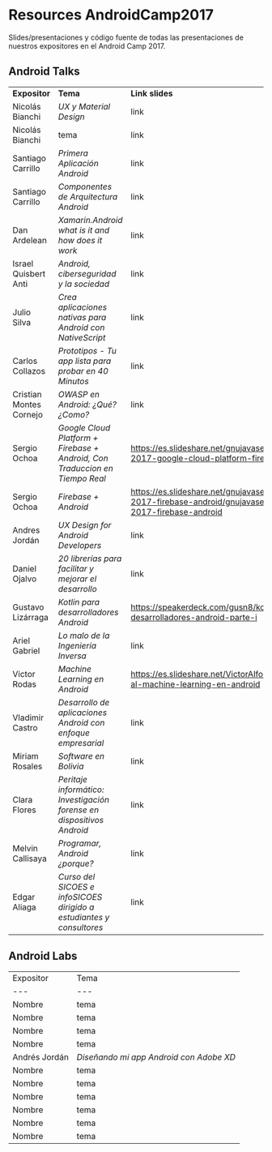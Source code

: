 # Resources AndroidCamp2017
Slides/presentaciones y código fuente de todas las presentaciones de nuestros expositores en el Android Camp 2017.

## Android Talks

||||
|---|---|---|
| **Expositor** | **Tema** | **Link slides** |
| Nicolás Bianchi | *UX y Material Design* | link |
| Nicolás Bianchi |tema| link |
| Santiago Carrillo | *Primera Aplicación Android* | link |
| Santiago Carrillo | *Componentes de Arquitectura Android* | link |
| Dan Ardelean | *Xamarin.Android what is it and how does it work* | link |
| Israel Quisbert Anti | *Android, ciberseguridad y la sociedad* | link |
| Julio Silva | *Crea aplicaciones nativas para Android con NativeScript* | link |
| Carlos Collazos | *Prototipos - Tu app lista para probar en 40 Minutos* | link |
| Cristian Montes Cornejo | *OWASP en Android: ¿Qué? ¿Como?* | link |
| Sergio Ochoa | *Google Cloud Platform + Firebase + Android, Con Traduccion en Tiempo Real* | https://es.slideshare.net/gnujavasergio/android-camp-2017-google-cloud-platform-firebase-android |
| Sergio Ochoa | *Firebase + Android* | https://es.slideshare.net/gnujavasergio/android-camp-2017-firebase-android/gnujavasergio/android-camp-2017-firebase-android |
| Andres Jordán | *UX Design for Android Developers* | link |
| Daniel Ojalvo | *20 librerías para facilitar y mejorar el desarrollo* | link |
| Gustavo Lizárraga | *Kotlin para desarrolladores Android* | https://speakerdeck.com/gusn8/kotlin-para-desarrolladores-android-parte-i |
| Ariel Gabriel | *Lo malo de la Ingeniería Inversa* | link |
| Victor Rodas | *Machine Learning en Android* | https://es.slideshare.net/VictorAlfonsoRodasOa/introduccin-al-machine-learning-en-android |
| Vladimir Castro | *Desarrollo de aplicaciones Android con enfoque empresarial* | link |
| Miriam Rosales | *Software en Bolivia* | link |
| Clara Flores | *Peritaje informático: Investigación forense en dispositivos Android* | link |
| Melvin Callisaya | *Programar, Android ¿porque?* | link |
| Edgar Aliaga | *Curso del SICOES e infoSICOES dirigido a estudiantes y consultores* | link |

## Android Labs

|||
|---|---|
| Expositor | Tema | Link slides |
|---|---|
|Nombre|tema|link slides|
|Nombre|tema|link slides|
|Nombre|tema|link slides|
|Nombre|tema|link slides|
| Andrés Jordán | *Diseñando mi app Android con Adobe XD* | https://drive.google.com/file/d/1EAFob3wYKWfqQ4_ToQmRtCpPLOtkygg1/view |
|Nombre|tema|link slides|
|Nombre|tema|link slides|
|Nombre|tema|link slides|
|Nombre|tema|link slides|
|Nombre|tema|link slides|
|Nombre|tema|link slides|
